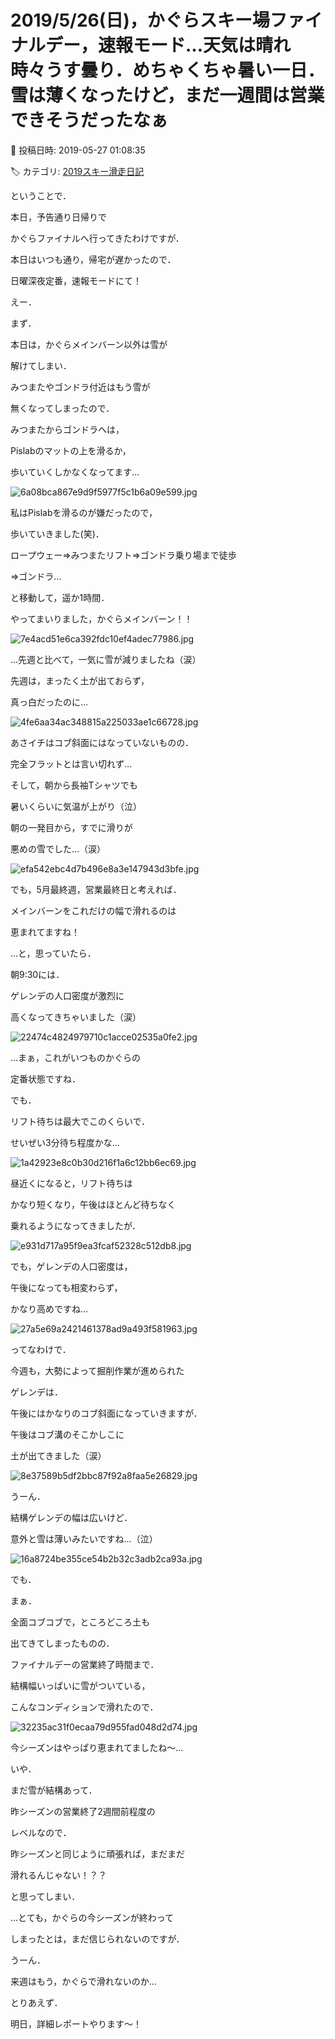 # 2019/5/26(日)，かぐらスキー場ファイナルデー，速報モード…天気は晴れ時々うす曇り．めちゃくちゃ暑い一日．雪は薄くなったけど，まだ一週間は営業できそうだったなぁ

📅 投稿日時: 2019-05-27 01:08:35

🏷️ カテゴリ: [2019スキー滑走日記](c3e4496fc0fb7f9c17ff21214a35b1ace.md)

ということで．


本日，予告通り日帰りで


かぐらファイナルへ行ってきたわけですが．


本日はいつも通り，帰宅が遅かったので．


日曜深夜定番，速報モードにて！





えー．


まず．


本日は，かぐらメインバーン以外は雪が


解けてしまい．


みつまたやゴンドラ付近はもう雪が


無くなってしまったので．


みつまたからゴンドラへは，


Pislabのマットの上を滑るか，


歩いていくしかなくなってます…




![6a08bca867e9d9f5977f5c1b6a09e599.jpg](images/6a08bca867e9d9f5977f5c1b6a09e599.jpg)




私はPislabを滑るのが嫌だったので，


歩いていきました(笑)．





ロープウェー⇒みつまたリフト⇒ゴンドラ乗り場まで徒歩


⇒ゴンドラ…


と移動して，遥か1時間．


やってまいりました，かぐらメインバーン！！




![7e4acd51e6ca392fdc10ef4adec77986.jpg](images/7e4acd51e6ca392fdc10ef4adec77986.jpg)




…先週と比べて，一気に雪が減りましたね（涙）


先週は，まったく土が出ておらず，


真っ白だったのに…




![4fe6aa34ac348815a225033ae1c66728.jpg](images/4fe6aa34ac348815a225033ae1c66728.jpg)




あさイチはコブ斜面にはなっていないものの．


完全フラットとは言い切れず…


そして，朝から長袖Tシャツでも


暑いくらいに気温が上がり（泣）


朝の一発目から，すでに滑りが


悪めの雪でした…（涙）




![efa542ebc4d7b496e8a3e147943d3bfe.jpg](images/efa542ebc4d7b496e8a3e147943d3bfe.jpg)




でも，5月最終週，営業最終日と考えれば．


メインバーンをこれだけの幅で滑れるのは


恵まれてますね！





…と，思っていたら．


朝9:30には．


ゲレンデの人口密度が激烈に


高くなってきちゃいました（涙）




![22474c4824979710c1acce02535a0fe2.jpg](images/22474c4824979710c1acce02535a0fe2.jpg)




…まぁ，これがいつものかぐらの


定番状態ですね．





でも．


リフト待ちは最大でこのくらいで．


せいぜい3分待ち程度かな…




![1a42923e8c0b30d216f1a6c12bb6ec69.jpg](images/1a42923e8c0b30d216f1a6c12bb6ec69.jpg)




昼近くになると，リフト待ちは


かなり短くなり，午後はほとんど待ちなく


乗れるようになってきましたが．




![e931d717a95f9ea3fcaf52328c512db8.jpg](images/e931d717a95f9ea3fcaf52328c512db8.jpg)







でも，ゲレンデの人口密度は，


午後になっても相変わらず，


かなり高めですね…




![27a5e69a2421461378ad9a493f581963.jpg](images/27a5e69a2421461378ad9a493f581963.jpg)




ってなわけで．


今週も，大勢によって掘削作業が進められた


ゲレンデは．


午後にはかなりのコブ斜面になっていきますが．


午後はコブ溝のそこかしこに


土が出てきました（涙）




![8e37589b5df2bbc87f92a8faa5e26829.jpg](images/8e37589b5df2bbc87f92a8faa5e26829.jpg)




うーん．


結構ゲレンデの幅は広いけど．


意外と雪は薄いみたいですね…（泣）




![16a8724be355ce54b2b32c3adb2ca93a.jpg](images/16a8724be355ce54b2b32c3adb2ca93a.jpg)







でも．


まぁ．


全面コブコブで，ところどころ土も


出てきてしまったものの．


ファイナルデーの営業終了時間まで．


結構幅いっぱいに雪がついている，


こんなコンディションで滑れたので．




![32235ac31f0ecaa79d955fad048d2d74.jpg](images/32235ac31f0ecaa79d955fad048d2d74.jpg)




今シーズンはやっぱり恵まれてましたね～…





いや．


まだ雪が結構あって．


昨シーズンの営業終了2週間前程度の


レベルなので．


昨シーズンと同じように頑張れば，まだまだ


滑れるんじゃない！？？


と思ってしまい．


…とても，かぐらの今シーズンが終わって


しまったとは，まだ信じられないのですが．


うーん．


来週はもう，かぐらで滑れないのか…





とりあえず．


明日，詳細レポートやります～！
